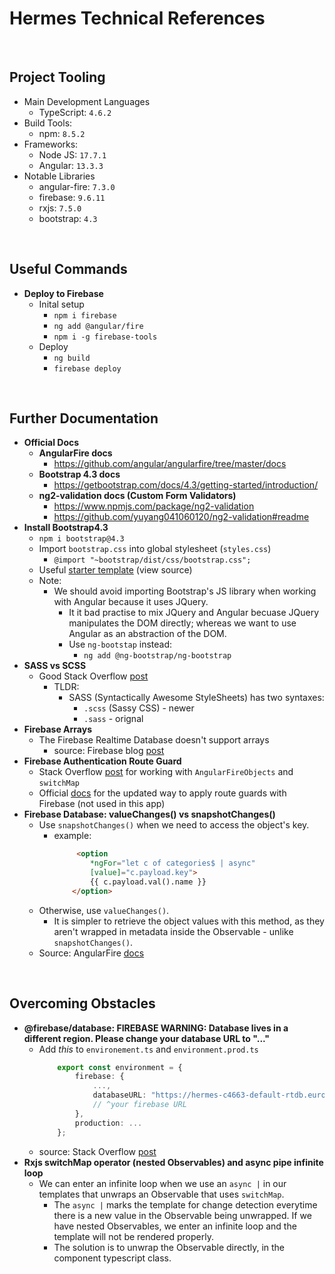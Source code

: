 # Hermes Technical References

<br>

## Project Tooling
* Main Development Languages
    * TypeScript: ```4.6.2```
* Build Tools:
    * npm: ```8.5.2```
* Frameworks:
    * Node JS: ```17.7.1```
    * Angular: ```13.3.3```
* Notable Libraries
    * angular-fire: ```7.3.0```
    * firebase: ```9.6.11```
    * rxjs: ```7.5.0```
    * bootstrap: ```4.3```

<br>

## Useful Commands
* **Deploy to Firebase**
    * Inital setup
        * ```npm i firebase```
        * ```ng add @angular/fire```
        * ```npm i -g firebase-tools```
    * Deploy
        * ```ng build```
        * ```firebase deploy```

<br>

## Further Documentation
* **Official Docs**
    * **AngularFire docs**
        * https://github.com/angular/angularfire/tree/master/docs
    * **Bootstrap 4.3 docs**
        * https://getbootstrap.com/docs/4.3/getting-started/introduction/
    * **ng2-validation docs (Custom Form Validators)**
        * https://www.npmjs.com/package/ng2-validation
        * https://github.com/yuyang041060120/ng2-validation#readme
* **Install Bootstrap4.3**
    * ```npm i bootstrap@4.3```
    * Import ```bootstrap.css``` into global stylesheet (```styles.css```)
        * ```@import "~bootstrap/dist/css/bootstrap.css";```
    * Useful [starter template](https://getbootstrap.com/docs/4.3/examples/starter-template/) (view source)
    * Note:
        * We should avoid importing Bootstrap's JS library when working with Angular because it uses JQuery. 
            * It it bad practise to mix JQuery and Angular becuase JQuery manipulates the DOM directly; whereas we want to use Angular as an abstraction of the DOM.
            * Use ```ng-bootstap``` instead:
                * ```ng add @ng-bootstrap/ng-bootstrap```
* **SASS vs SCSS**
    * Good Stack Overflow [post](https://stackoverflow.com/questions/5654447/whats-the-difference-between-scss-and-sass)
        * TLDR: 
            * SASS (Syntactically Awesome StyleSheets) has two syntaxes:
                * ```.scss``` (Sassy CSS) - newer
                * ```.sass``` - orignal
* **Firebase Arrays**
    * The Firebase Realtime Database doesn't support arrays
        * source: Firebase blog [post](https://firebase.blog/posts/2014/04/best-practices-arrays-in-firebase)
* **Firebase Authentication Route Guard**
    * Stack Overflow [post](https://stackoverflow.com/questions/52473504/working-with-angularfireobject-and-switchmap/52483642#52483642) for working with ```AngularFireObjects``` and ```switchMap```
    * Official [docs](https://github.com/angular/angularfire/blob/master/docs/auth/router-guards.md) for the updated way to apply route guards with Firebase (not used in this app)
* **Firebase Database: valueChanges() vs snapshotChanges()**
    * Use ```snapshotChanges()``` when we need to access the object's key.
        * example: 
            ```html
                 <option 
                    *ngFor="let c of categories$ | async"
                    [value]="c.payload.key">
                    {{ c.payload.val().name }}
                </option>
            ```
    * Otherwise, use ```valueChanges()```. 
        * It is simpler to retrieve the object values with this method, as they aren't wrapped in metadata inside the Observable - unlike ```snapshotChanges()```.
    * Source: AngularFire [docs](https://github.com/angular/angularfire/blob/master/docs/rtdb/lists.md)

<br>

## Overcoming Obstacles
* **@firebase/database: FIREBASE WARNING: Database lives in a different region. Please change your database URL to "..."**
    * Add *this* to ```environement.ts``` and ```environment.prod.ts```
        ```typescript
            export const environment = {
                firebase: {
                    ...,
                    databaseURL: "https://hermes-c4663-default-rtdb.europe-west1.firebasedatabase.app"
                    // ^your firebase URL
                },
                production: ...
            };
        ```
    * source: Stack Overflow [post](https://stackoverflow.com/questions/50501333/angular-firebasedatabase-error-cannot-read-property-databaseurl-of-undefined)
* **Rxjs switchMap operator (nested Observables) and async pipe infinite loop**
    * We can enter an infinite loop when we use an ```async |``` in our templates that unwraps an Observable that uses ```switchMap```.
        * The ```async |``` marks the template for change detection everytime there is a new value in the Observable being unwrapped. If we have nested Observables, we enter an infinite loop and the template will not be rendered properly.
        * The solution is to unwrap the Observable directly, in the component typescript class.